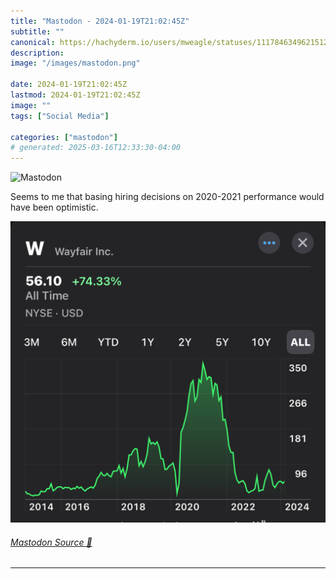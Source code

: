 ```yaml
---
title: "Mastodon - 2024-01-19T21:02:45Z"
subtitle: ""
canonical: https://hachyderm.io/users/mweagle/statuses/111784634962151233
description:
image: "/images/mastodon.png"

date: 2024-01-19T21:02:45Z
lastmod: 2024-01-19T21:02:45Z
image: ""
tags: ["Social Media"]

categories: ["mastodon"]
# generated: 2025-03-16T12:33:30-04:00
---
```

![Mastodon](/images/mastodon.png)

<p>Seems to me that basing hiring decisions on 2020-2021 performance would have been optimistic.</p>

![History of Wayfair stock price since 2014](953fe9e028c79c01.jpeg)

###### [Mastodon Source 🐘](https://hachyderm.io/@mweagle/111784634962151233)

___
